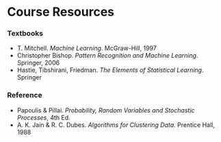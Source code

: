 # Course Resources

### Textbooks
- T. Mitchell. *Machine Learning*. McGraw-Hill, 1997  
- Christopher Bishop. *Pattern Recognition and Machine Learning*. Springer, 2006  
- Hastie, Tibshirani, Friedman. *The Elements of Statistical Learning*. Springer  

### Reference
- Papoulis & Pillai. *Probability, Random Variables and Stochastic Processes*, 4th Ed.  
- A. K. Jain & R. C. Dubes. *Algorithms for Clustering Data*. Prentice Hall, 1988  
